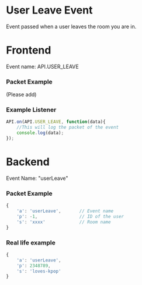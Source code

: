 # User Leave Event

Event passed when a user leaves the room you are in.

# Frontend

Event name: API.USER_LEAVE

### Packet Example

(Please add)

### Example Listener

```js
API.on(API.USER_LEAVE, function(data){
    //This will log the packet of the event
    console.log(data);
});
```

# Backend

Event Name: "userLeave"

### Packet Example

```js
{
    'a': 'userLeave',       // Event name
    'p': -1,                // ID of the user
    's': 'xxxx'             // Room name
}
```
### Real life example
```js
{
    'a': 'userLeave',
    'p': 2348789,
    's': 'loves-kpop'
}
```
